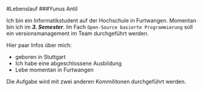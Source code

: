 #Lebenslauf
###Yunus Antil

Ich bin ein Informatikstudent auf der Hochschule in Furtwangen.
Momentan bin ich im ***3. Semester***.
Im Fach `Open-Source basierte Programmierung` soll ein versionsmanagement im Team durchgeführt werden.

Hier paar Infos über mich:
+ geboren in Stuttgart
+ Ich habe eine abgeschlossene Ausbildung
+ Lebe momentan in Furtwangen

Die Aufgabe wird mit zwei anderen Kommilitonen durchgeführt werden.

